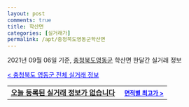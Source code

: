 ```yaml
---
layout: post
comments: true
title: 학산면
categories: [실거래가]
permalink: /apt/충청북도영동군학산면
---
```


2021년 09월 06일 기준, <a href="/apt/충청북도영동군">충청북도영동군</a> 학산면 한달간 실거래 정보

<a style="color: blue;" href="/apt/충청북도영동군">< 충청북도 영동군 전체 실거래 정보</a>
<!---- start ---->
<table>
  <tr>
    <td colspan="4" style="font-weight: bold;"><a href="/apt/충청북도영동군학산면{name_without_space}">오늘 등록된 실거래 정보가 없습니다</a> &nbsp;&nbsp;&nbsp; <a style="color: blue; font-size: smaller;" href="/apt/충청북도영동군학산면{name_without_space}">면적별 최고가 ></a></td>
  </tr>
    
</table>
<!---- end ---->
    